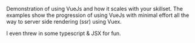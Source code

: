 Demonstration of using VueJs and how it scales with your skillset. 
The examples show the progression of using VueJs with minimal effort all the way to server side rendering (ssr) using Vuex.

I even threw in some typescript & JSX for fun. 
